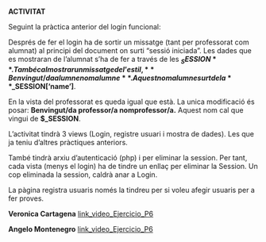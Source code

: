 **ACTIVITAT**

Seguint la pràctica anterior del login funcional:

Després de fer el login ha de sortir un missatge (tant per professorat com alumnat) al principi del document on surti “sessió iniciada”.
Les dades que es mostraran de l’alumnat s’ha de fer a través de les **$_SESSION**. També cal mostrar un missatge de l’estil, **Benvingut/da alumne nomalumne**. Aquest nomalumne surt de la **$_SESSION[‘name’]**.

En la vista del professorat es queda igual que està. La unica modificació és posar: 
**Benvingut/da professor/a nomprofessor/a.** Aquest nom cal que vingui de **$_SESSION**.

L’activitat tindrà 3 views (Login, registre usuari i mostra de dades). Les que ja teniu d’altres pràctiques anteriors.

També tindrà arxiu d’autenticació (php) i per eliminar la session. Per tant, cada vista (menys el login) ha de tindre un enllaç per eliminar la Session. Un cop eliminada la session, caldrà anar a Login.

La pàgina registra usuaris només la tindreu per si voleu afegir usuaris per a fer proves.

**Veronica Cartagena** 
[link_video_Ejercicio_P6](https://drive.google.com/file/d/1NgzlpnWvFWDnHJbubqMF5BHLyTMuHItG/view?usp=sharing)

**Angelo Montenegro**
[link_video_Ejercicio_P6](https://drive.google.com/file/d/1hb5kBqLuJFq5diRr3b-20LjqVuRDvVq9/view?usp=sharing)
